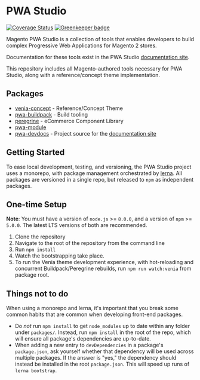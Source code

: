 # PWA Studio

[![Coverage Status](https://coveralls.io/repos/github/magento-research/pwa-studio/badge.svg?branch=master)](https://coveralls.io/github/magento-research/pwa-studio?branch=master) [![Greenkeeper badge](https://badges.greenkeeper.io/magento-research/pwa-studio.svg)](https://greenkeeper.io/)

Magento PWA Studio is a collection of tools that enables developers to build complex Progressive Web Applications for Magento 2 stores.

Documentation for these tools exist in the PWA Studio [documentation site].

This repository includes all Magento-authored tools necessary for PWA Studio, along with a reference/concept theme implementation.

## Packages

-   [venia-concept](packages/venia-concept) - Reference/Concept Theme
-   [pwa-buildpack](packages/pwa-buildpack/README.md) - Build tooling
-   [peregrine](packages/peregrine/README.md) - eCommerce Component Library
-   [pwa-module](packages/pwa-module)
-   [pwa-devdocs](packages/pwa-devdocs) - Project source for the [documentation site]

## Getting Started

To ease local development, testing, and versioning, the PWA Studio project uses a monorepo, with package management orchestrated by [lerna](https://github.com/lerna/lerna#about). All packages are versioned in a single repo, but released to `npm` as independent packages.

## One-time Setup

**Note**: You must have a version of `node.js` >= `8.0.0`, and a version of `npm` >= `5.0.0`. The latest LTS versions of both are recommended.

1.  Clone the repository
2.  Navigate to the root of the repository from the command line
3.  Run `npm install`
4.  Watch the bootstrapping take place.
5.  To run the Venia theme development experience, with hot-reloading and concurrent Buildpack/Peregrine rebuilds, run `npm run watch:venia` from package root.

## Things not to do

When using a monorepo and lerna, it's important that you break some common habits that are common when developing front-end packages.

-   Do _not_ run `npm install` to get `node_modules` up to date within any folder under `packages/`. Instead, run `npm install` in the root of the repo, which will ensure all package's dependencies are up-to-date.
-   When adding a new entry to `devDependencies` in a package's `package.json`, ask yourself whether that dependency will be used across multiple packages. If the answer is "yes," the dependency should instead be installed in the root `package.json`. This will speed up runs of `lerna bootstrap`.

[documentation site]: https://magento-research.github.io/pwa-studio/
